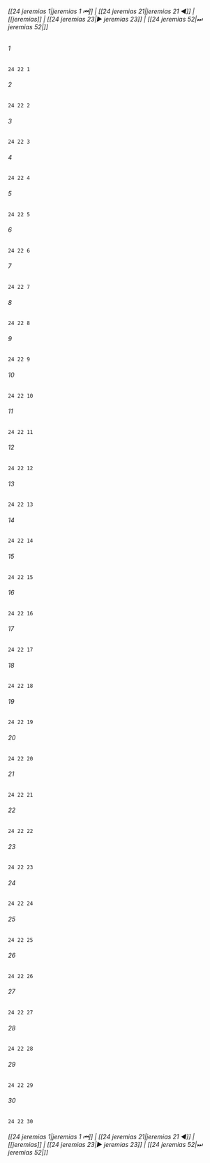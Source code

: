 
###### [[24 jeremias 1|jeremias 1 ⏮]] | [[24 jeremias 21|jeremias 21 ◀]] | [[jeremias]] | [[24 jeremias 23|▶ jeremias 23]] | [[24 jeremias 52|⏭ jeremias 52|]]

###### 1
``` verse
24 22 1 
```
###### 2
``` verse
24 22 2 
```
###### 3
``` verse
24 22 3 
```
###### 4
``` verse
24 22 4 
```
###### 5
``` verse
24 22 5 
```
###### 6
``` verse
24 22 6 
```
###### 7
``` verse
24 22 7 
```
###### 8
``` verse
24 22 8 
```
###### 9
``` verse
24 22 9 
```
###### 10
``` verse
24 22 10 
```
###### 11
``` verse
24 22 11 
```
###### 12
``` verse
24 22 12 
```
###### 13
``` verse
24 22 13 
```
###### 14
``` verse
24 22 14 
```
###### 15
``` verse
24 22 15 
```
###### 16
``` verse
24 22 16 
```
###### 17
``` verse
24 22 17 
```
###### 18
``` verse
24 22 18 
```
###### 19
``` verse
24 22 19 
```
###### 20
``` verse
24 22 20 
```
###### 21
``` verse
24 22 21 
```
###### 22
``` verse
24 22 22 
```
###### 23
``` verse
24 22 23 
```
###### 24
``` verse
24 22 24 
```
###### 25
``` verse
24 22 25 
```
###### 26
``` verse
24 22 26 
```
###### 27
``` verse
24 22 27 
```
###### 28
``` verse
24 22 28 
```
###### 29
``` verse
24 22 29 
```
###### 30
``` verse
24 22 30 
```

###### [[24 jeremias 1|jeremias 1 ⏮]] | [[24 jeremias 21|jeremias 21 ◀]] | [[jeremias]] | [[24 jeremias 23|▶ jeremias 23]] | [[24 jeremias 52|⏭ jeremias 52|]]

